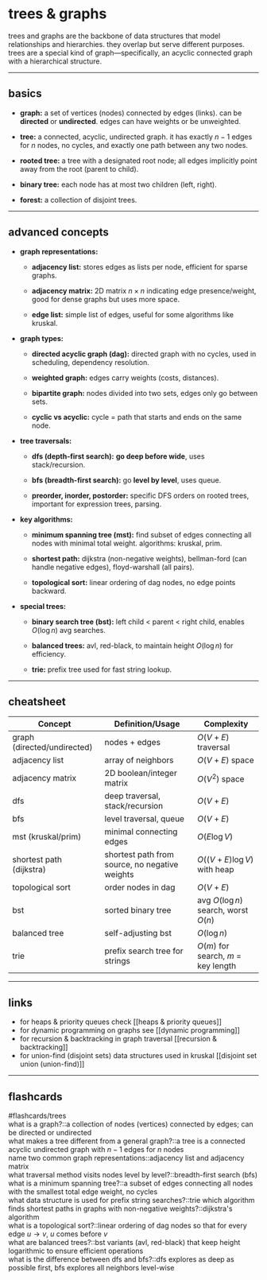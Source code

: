 # trees & graphs

trees and graphs are the backbone of data structures that model relationships and hierarchies. they overlap but serve different purposes. trees are a special kind of graph—specifically, an acyclic connected graph with a hierarchical structure.

---

## basics

- **graph:** a set of vertices (nodes) connected by edges (links). can be **directed** or **undirected**. edges can have weights or be unweighted.
  
- **tree:** a connected, acyclic, undirected graph. it has exactly $n-1$ edges for $n$ nodes, no cycles, and exactly one path between any two nodes.

- **rooted tree:** a tree with a designated root node; all edges implicitly point away from the root (parent to child).

- **binary tree:** each node has at most two children (left, right).

- **forest:** a collection of disjoint trees.

---

## advanced concepts

- **graph representations:**

  - **adjacency list:** stores edges as lists per node, efficient for sparse graphs.
  
  - **adjacency matrix:** 2D matrix $n \times n$ indicating edge presence/weight, good for dense graphs but uses more space.
  
  - **edge list:** simple list of edges, useful for some algorithms like kruskal.

- **graph types:**

  - **directed acyclic graph (dag):** directed graph with no cycles, used in scheduling, dependency resolution.
  
  - **weighted graph:** edges carry weights (costs, distances).
  
  - **bipartite graph:** nodes divided into two sets, edges only go between sets.
  
  - **cyclic vs acyclic:** cycle = path that starts and ends on the same node.
  
- **tree traversals:**

  - **dfs (depth-first search):** **go deep before wide**, uses stack/recursion.
  
  - **bfs (breadth-first search):** go **level by level**, uses queue.
  
  - **preorder, inorder, postorder:** specific DFS orders on rooted trees, important for expression trees, parsing.

- **key algorithms:**

  - **minimum spanning tree (mst):** find subset of edges connecting all nodes with minimal total weight. algorithms: kruskal, prim.
  
  - **shortest path:** dijkstra (non-negative weights), bellman-ford (can handle negative edges), floyd-warshall (all pairs).
  
  - **topological sort:** linear ordering of dag nodes, no edge points backward.

- **special trees:**

  - **binary search tree (bst):** left child < parent < right child, enables $O(\log n)$ avg searches.
  
  - **balanced trees:** avl, red-black, to maintain height $O(\log n)$ for efficiency.
  
  - **trie:** prefix tree used for fast string lookup.

---

## cheatsheet

| Concept             | Definition/Usage                         | Complexity                          |
|---------------------|----------------------------------------|-----------------------------------|
| graph (directed/undirected) | nodes + edges                       | $O(V+E)$ traversal                 |
| adjacency list       | array of neighbors                      | $O(V+E)$ space                    |
| adjacency matrix     | 2D boolean/integer matrix               | $O(V^2)$ space                   |
| dfs                 | deep traversal, stack/recursion         | $O(V+E)$                         |
| bfs                 | level traversal, queue                   | $O(V+E)$                         |
| mst (kruskal/prim)  | minimal connecting edges                 | $O(E \log V)$                    |
| shortest path (dijkstra) | shortest path from source, no negative weights | $O((V+E)\log V)$ with heap  |
| topological sort     | order nodes in dag                       | $O(V+E)$                         |
| bst                  | sorted binary tree                       | avg $O(\log n)$ search, worst $O(n)$ |
| balanced tree        | self-adjusting bst                       | $O(\log n)$                     |
| trie                 | prefix search tree for strings          | $O(m)$ for search, $m$ = key length |

---

## links

- for heaps & priority queues check [[heaps & priority queues]]  
- for dynamic programming on graphs see [[dynamic programming]]  
- for recursion & backtracking in graph traversal [[recursion & backtracking]]  
- for union-find (disjoint sets) data structures used in kruskal [[disjoint set union (union-find)]]

---

## flashcards
#flashcards/trees  
what is a graph?::a collection of nodes (vertices) connected by edges; can be directed or undirected  
what makes a tree different from a general graph?::a tree is a connected acyclic undirected graph with $n-1$ edges for $n$ nodes  
name two common graph representations::adjacency list and adjacency matrix  
what traversal method visits nodes level by level?::breadth-first search (bfs)  
what is a minimum spanning tree?::a subset of edges connecting all nodes with the smallest total edge weight, no cycles  
what data structure is used for prefix string searches?::trie
which algorithm finds shortest paths in graphs with non-negative weights?::dijkstra's algorithm  
what is a topological sort?::linear ordering of dag nodes so that for every edge $u \to v$, $u$ comes before $v$  
what are balanced trees?::bst variants (avl, red-black) that keep height logarithmic to ensure efficient operations  
what is the difference between dfs and bfs?::dfs explores as deep as possible first, bfs explores all neighbors level-wise

